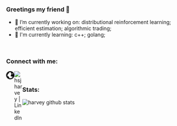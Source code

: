 ### Greetings my friend 👋
- 🔭 I’m currently working on: distributional reinforcement learning; efficient estimation; algorithmic trading;
- 🌱 I'm currently learning: c++; golang;
<br />

### Connect with me:
[<img align="left" alt="hsjharvey.github.io" width="22px" src="https://raw.githubusercontent.com/iconic/open-iconic/master/svg/globe.svg" />][website]
[<img align="left" alt="hsjharvey | LinkedIn" width="22px" src="https://cdn.jsdelivr.net/npm/simple-icons@v3/icons/linkedin.svg" />][linkedin]

<br />

### Stats:
<img align="left" alt="harvey github stats" src="https://github-readme-stats.vercel.app/api/top-langs/?username=hsjharvey&layout=compact&count_private=true&show_icons=true" />


[website]: https://hsjharvey.github.io
[linkedin]: https://www.linkedin.com/in/harveyhuang


<!--
**hsjharvey/hsjharvey** is a ✨ _special_ ✨ repository because its `README.md` (this file) appears on your GitHub profile.
<img aligh="left" alt="status" src="https://github-readme-stats.vercel.app/api?username=hsjharvey&show_icons=true&show_icons=true"/>


Here are some ideas to get you started:

- 🔭 I’m currently working on ...
- 🌱 I’m currently learning ...
- 👯 I’m looking to collaborate on ...
- 🤔 I’m looking for help with ...
- 💬 Ask me about ...
- 📫 How to reach me: ...
- 😄 Pronouns: ...
- ⚡ Fun fact: ...
-->
